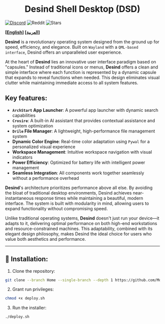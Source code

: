 <h1 align=center>Desind Shell Desktop (DSD)</h1>

[![Discord](https://img.shields.io/discord/YOUR_SERVER_ID?label=Discord&logo=discord&logoColor=white&labelColor=1e90ff&color=000000&style=for-the-badge)](https://discord.com/invite/sVdmwUd2pz)
![Reddit](https://img.shields.io/badge/dynamic/json?url=https://raw.githubusercontent.com/MdX07r/Desind/Home/.github/data/reddit.json&label=r%2FDaruza&query=$.subscribers&labelColor=1e90ff&color=000000&logo=reddit&logoColor=white&style=for-the-badge)
![Stars](https://img.shields.io/dynamic/json.svg?label=Stars&query=$.stargazers_count&url=https%3A%2F%2Fapi.github.com%2Frepos%2FMdX07r%2FDesind&labelColor=1e90ff&color=000000&logo=github&logoColor=white&style=for-the-badge)


**[[English](https://github.com/MdX07r/Desind)] [[العربية](https://github.com/MdX07r/Desind/tree/AR)]**

**Desind** is a revolutionary operating system designed from the ground up for speed, efficiency, and elegance. Built on `Wayland` with a `QML-based interface`, Desind offers an unparalleled user experience.

At the heart of **Desind** lies an innovative user interface paradigm based on "capsules." Instead of traditional icons or menus, **Desind** offers a clean and simple interface where each function is represented by a dynamic capsule that expands to reveal functions when needed. This design eliminates visual clutter while maintaining immediate access to all system features.

## Key features:

- **`ArchStart` App Launcher**: A powerful app launcher with dynamic search capabilities
- **`Crosire`**: A built-in AI assistant that provides contextual assistance and system optimization
- **`Drile` File Manager**: A lightweight, high-performance file management system
- **Dynamic Color Engine**: Real-time color adaptation using `Pywal` for a personalized visual experience
- **Workspace Management**: Intuitive workspace navigation with visual indicators
- **Power Efficiency**: Optimized for battery life with intelligent power management
- **Seamless Integration**: All components work together seamlessly without a performance overhead

**Desind**'s architecture prioritizes performance above all else. By avoiding the bloat of traditional desktop environments, Desind achieves near-instantaneous response times while maintaining a beautiful, modern interface. The system is built with modularity in mind, allowing users to expand functionality without compromising speed.

Unlike traditional operating systems, **Desind** doesn't just run your device—it adapts to it, delivering optimal performance on both high-end workstations and resource-constrained machines. This adaptability, combined with its elegant design philosophy, makes Desind the ideal choice for users who value both aesthetics and performance.

---

## 🔹 Installation:

1. Clone the repository:
```bash
git clone --branch Home --single-branch --depth 1 https://github.com/MdX07r/Desind.git
```
2. Grant run privileges:
```bash
chmod +x deploy.sh
```
3. Run the installer:
```bash
./deploy.sh
```
